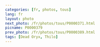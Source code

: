 ```yaml
---
categories: [fr, photos, tous]
lang: fr
layout: photo
next_photo: /fr/photos/tous/P0000371.html
picname: P0000379
prev_photo: /fr/photos/tous/P0000389.html
tags: [Dead Oryx, Thilo]
---
```

